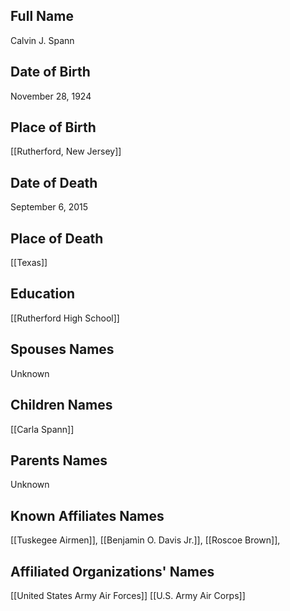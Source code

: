 ## Full Name
Calvin J. Spann

## Date of Birth
November 28, 1924

## Place of Birth
[[Rutherford, New Jersey]]

## Date of Death
September 6, 2015

## Place of Death
[[Texas]]

## Education
[[Rutherford High School]]

## Spouses Names
Unknown

## Children Names
[[Carla Spann]]

## Parents Names
Unknown

## Known Affiliates Names
[[Tuskegee Airmen]], [[Benjamin O. Davis Jr.]], [[Roscoe Brown]],

## Affiliated Organizations' Names
[[United States Army Air Forces]]
[[U.S. Army Air Corps]]
